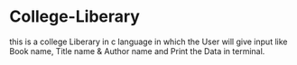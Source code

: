 # College-Liberary
this is a  college Liberary in c language in which the User will give input like Book name, Title name &amp; Author name and Print the Data in terminal. 
